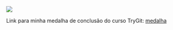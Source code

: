 <img src="http://fegemo.github.io/cefet-web/images/medalha.png">

Link para minha medalha de conclusão do curso TryGit:
<a href="https://www.codeschool.com/medeirosribeiro/badges/121">
 medalha
</a>